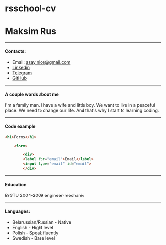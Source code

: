# rsschool-cv
# Maksim Rus
---
#### Contacts:
- Email: asay.nice@gmail.com
- [Linkedin](https://www.linkedin.com/in/maksim-rus-0b746b1a0/)
- [Telegram](https://t.me/Cbrbk)
- [GitHub](https://github.com/creamrus)
---
#### A couple words about me
I'm a family man. I have a wife and little boy. We want to live in a peaceful place. We need to change our life. And that's why I start to learning coding.

---
#### Code example
```html
<h1>Forms</h1>

    <form>

        <div>
        <label for="email">Email</label>
        <input type="email" id="email">
        </div>
```

---
#### Education
BrGTU 2004-2009
engineer-mechanic

---
#### Languages:
- Belarussian/Russian - Native
- English - Hight level
- Polish - Speak fluently
- Swedish - Base level
